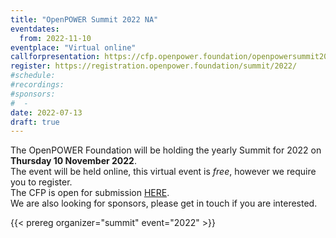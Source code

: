 ```yaml
---
title: "OpenPOWER Summit 2022 NA"
eventdates:
  from: 2022-11-10
eventplace: "Virtual online"
callforpresentation: https://cfp.openpower.foundation/openpowersummit2022/cfp
register: https://registration.openpower.foundation/summit/2022/
#schedule:
#recordings:
#sponsors:
#  -
date: 2022-07-13
draft: true
---
```


The OpenPOWER Foundation will be holding the yearly Summit for 2022 on __Thursday 10 November 2022__.  
The event will be held online, this virtual event is _free_, however we require you to register.  
The CFP is open for submission [HERE](https://cfp.openpower.foundation/openpowersummit2022/cfp).  
We are also looking for sponsors, please get in touch if you are interested.  


{{< prereg organizer="summit" event="2022" >}}
